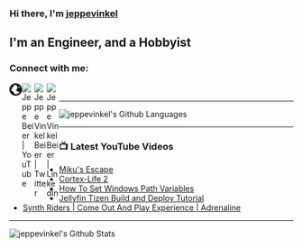 ### Hi there, I'm [jeppevinkel][website]

## I'm an Engineer, and a Hobbyist

### Connect with me:

[<img align="left" alt="jeppdev.com" width="22px" src="https://raw.githubusercontent.com/iconic/open-iconic/master/svg/globe.svg" />][website]
[<img align="left" alt="Jeppe Beier | YouTube" width="22px" src="https://cdn.jsdelivr.net/npm/simple-icons@v3/icons/youtube.svg" />][youtube]
[<img align="left" alt="Jeppe Vinkel Beier | Twitter" width="22px" src="https://cdn.jsdelivr.net/npm/simple-icons@v3/icons/twitter.svg" />][twitter]
[<img align="left" alt="Jeppe Vinkel Beier | LinkedIn" width="22px" src="https://cdn.jsdelivr.net/npm/simple-icons@v3/icons/linkedin.svg" />][linkedin]

<br />

---

<img alt="jeppevinkel's Github Languages" src="https://github-readme-stats.vercel.app/api/top-langs/?username=jeppevinkel&hide_border=true&theme=nord" />

---

### 📺 Latest YouTube Videos
<!-- YOUTUBE:START -->
- [Miku&#39;s Escape](https://www.youtube.com/watch?v=sIn-BTv0bJ4)
- [Cortex-Life 2](https://www.youtube.com/shorts/JEwB4ss3dUA)
- [How To Set Windows Path Variables](https://www.youtube.com/watch?v=fPjL_q1YNgg)
- [Jellyfin Tizen Build and Deploy Tutorial](https://www.youtube.com/watch?v=XeB5onaKnK4)
- [Synth Riders | Come Out And Play Experience | Adrenaline](https://www.youtube.com/watch?v=VIK14Ffm_u4)
<!-- YOUTUBE:END -->

---

<img align="left" alt="jeppevinkel's Github Stats" src="https://github-readme-stats.vercel.app/api?username=jeppevinkel&show_icons=true&hide_border=true&theme=nord" />

[website]: https://jeppdev.com
[twitter]: https://twitter.com/JeppeVinkel
[youtube]: https://youtube.com/channel/UCG3yFoQHYz6IPtq34bxu3ug
[linkedin]: https://linkedin.com/in/Jeppe-Vinkel-Beier
